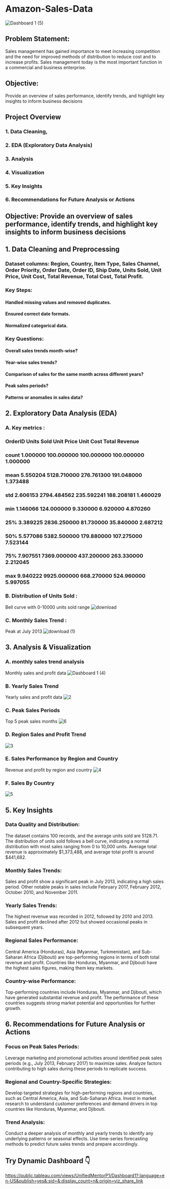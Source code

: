 # Amazon-Sales-Data
![Dashboard 1 (5)](https://github.com/kaifahmed2002/Amazon-Sales-Data/assets/92524691/7d9b004e-2b1a-48cd-835e-5a53793ce3a0)

## Problem Statement:
Sales management has gained importance to meet increasing competition and the
need for improved methods of distribution to reduce cost and to increase profits. Sales
management today is the most important function in a commercial and business
enterprise.

## Objective: 
Provide an overview of sales performance, identify trends, and highlight key insights to inform business decisions

## Project Overview

### 1. Data Cleaning, 
### 2. EDA (Exploratory Data Analysis)
### 3. Analysis 
### 4. Visualization
### 5. Key Insights
### 6. Recommendations for Future Analysis or Actions


## Objective: Provide an overview of sales performance, identify trends, and highlight key insights to inform business decisions



## 1. Data Cleaning and Preprocessing

### Dataset columns: Region, Country, Item Type, Sales Channel, Order Priority, Order Date, Order ID, Ship Date, Units Sold, Unit Price, Unit Cost, Total Revenue, Total Cost, Total Profit.

### Key Steps:
#### Handled missing values and removed duplicates.
#### Ensured correct date formats.
#### Normalized categorical data.

### Key Questions:
#### Overall sales trends month-wise?
#### Year-wise sales trends?
#### Comparison of sales for the same month across different years?
#### Peak sales periods?
#### Patterns or anomalies in sales data?

## 2. Exploratory Data Analysis (EDA)

### A. Key metrics :
###        OrderID    Units Sold  Unit Price  Unit Cost   Total Revenue  
### count  1.000000   100.000000  100.000000  100.000000   1.000000 
### mean   5.550204  5128.710000  276.761300  191.048000   1.373488   
### std    2.606153  2794.484562  235.592241  188.208181   1.460029  
### min    1.146066   124.000000    9.330000    6.920000   4.870260   
### 25%    3.389225 2836.250000   81.730000   35.840000   2.687212  
### 50%    5.577086  5382.500000  179.880000  107.275000   7.523144  
### 75%    7.907551  7369.000000  437.200000  263.330000   2.212045 
### max    9.940222  9925.000000  668.270000  524.960000   5.997055 

### B. Distribution of Units Sold :
Bell curve with 0-10000 units sold range
![download](https://github.com/kaifahmed2002/Amazon-Sales-Data/assets/92524691/d23d712c-f15f-4db5-bc34-6ed5cb5615b9)

### C. Monthly Sales Trend :
Peak at July 2013
![download (1)](https://github.com/kaifahmed2002/Amazon-Sales-Data/assets/92524691/9fd9cc68-a2e7-40c2-9c84-4d17b4f19f2a)



## 3. Analysis & Visualization

### A. monthly sales trend analysis
Monthly sales and profit data
![Dashboard 1 (4)](https://github.com/kaifahmed2002/Amazon-Sales-Data/assets/92524691/b1cd0d99-17cc-4c09-a5ea-2a3161df746d)

### B. Yearly Sales Trend
Yearly sales and profit data
![2](https://github.com/kaifahmed2002/Amazon-Sales-Data/assets/92524691/aef6682e-7d8c-4c95-93ad-c4dbef0a3fe1)

### C. Peak Sales Periods
Top 5 peak sales months
![6](https://github.com/kaifahmed2002/Amazon-Sales-Data/assets/92524691/e17353d9-27a7-456f-9ce3-6187deb09a81)

### D. Region Sales and Profit Trend
![3](https://github.com/kaifahmed2002/Amazon-Sales-Data/assets/92524691/73244df1-0b4a-4825-a1a6-7d149243849f)

### E. Sales Performance by Region and Country
Revenue and profit by region and country
![4](https://github.com/kaifahmed2002/Amazon-Sales-Data/assets/92524691/6fa245b9-072d-4e6a-ba4f-6748636d3801)

### F. Sales By Country
![5](https://github.com/kaifahmed2002/Amazon-Sales-Data/assets/92524691/b1c4cd6f-2127-4a5d-90be-a5924787d381)

## 5. Key Insights 

### Data Quality and Distribution:

The dataset contains 100 records, and the average units sold are 5128.71.
The distribution of units sold follows a bell curve, indicating a normal distribution with most sales ranging from 0 to 10,000 units.
Average total revenue is approximately $1,373,488, and average total profit is around $441,682.

### Monthly Sales Trends:

Sales and profit show a significant peak in July 2013, indicating a high sales period.
Other notable peaks in sales include February 2017, February 2012, October 2010, and November 2011.

### Yearly Sales Trends:

The highest revenue was recorded in 2012, followed by 2010 and 2013.
Sales and profit declined after 2012 but showed occasional peaks in subsequent years.

### Regional Sales Performance:

Central America (Honduras), Asia (Myanmar, Turkmenistan), and Sub-Saharan Africa (Djibouti) are top-performing regions in terms of both total revenue and profit.
Countries like Honduras, Myanmar, and Djibouti have the highest sales figures, making them key markets.

### Country-wise Performance:

Top-performing countries include Honduras, Myanmar, and Djibouti, which have generated substantial revenue and profit.
The performance of these countries suggests strong market potential and opportunities for further growth.


## 6. Recommendations for Future Analysis or Actions

### Focus on Peak Sales Periods:

Leverage marketing and promotional activities around identified peak sales periods (e.g., July 2013, February 2017) to maximize sales.
Analyze factors contributing to high sales during these periods to replicate success.

### Regional and Country-Specific Strategies:

Develop targeted strategies for high-performing regions and countries, such as Central America, Asia, and Sub-Saharan Africa.
Invest in market research to understand customer preferences and demand drivers in top countries like Honduras, Myanmar, and Djibouti.

### Trend Analysis:

Conduct a deeper analysis of monthly and yearly trends to identify any underlying patterns or seasonal effects.
Use time-series forecasting methods to predict future sales trends and prepare accordingly.

## Try Dynamic Dashboard 👇
https://public.tableau.com/views/UnifiedMentorP1/Dashboard1?:language=en-US&publish=yes&:sid=&:display_count=n&:origin=viz_share_link



